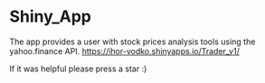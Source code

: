 # Shiny_App
The app provides a user with stock prices analysis tools using the yahoo.finance API. 
https://ihor-vodko.shinyapps.io/Trader_v1/  

If it was helpful please press a star :)

